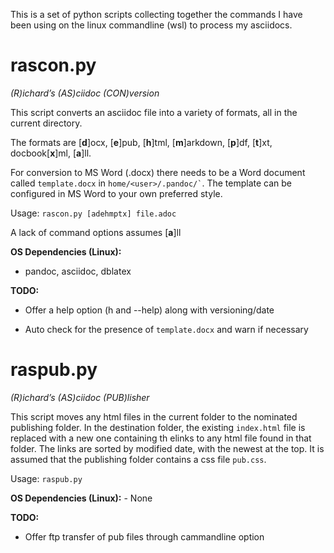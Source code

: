 This is a set of python scripts collecting together the commands I have
been using on the linux commandline (wsl) to process my asciidocs.

rascon.py
=========

*(R)ichard’s (AS)ciidoc (CON)version*

This script converts an asciidoc file into a variety of formats, all in
the current directory.

The formats are \[**d**\]ocx, \[**e**\]pub, \[**h**\]tml,
\[**m**\]arkdown, \[**p**\]df, \[**t**\]xt, docbook\[**x**\]ml,
\[**a**\]ll.

For conversion to MS Word (.docx) there needs to be a Word document
called `template.docx` in `` home/<user>/.pandoc/` ``. The template can
be configured in MS Word to your own preferred style.

Usage: `rascon.py [adehmptx] file.adoc`

A lack of command options assumes \[**a**\]ll

**OS Dependencies (Linux):**

-   pandoc, asciidoc, dblatex

**TODO:**

-   Offer a help option (h and --help) along with versioning/date

-   Auto check for the presence of `template.docx` and warn if necessary

raspub.py
=========

*(R)ichard’s (AS)ciidoc (PUB)lisher*

This script moves any html files in the current folder to the nominated
publishing folder. In the destination folder, the existing `index.html`
file is replaced with a new one containing th elinks to any html file
found in that folder. The links are sorted by modified date, with the
newest at the top. It is assumed that the publishing folder contains a
css file `pub.css`.

Usage: `raspub.py`

**OS Dependencies (Linux):** - None

**TODO:**

-   Offer ftp transfer of pub files through cammandline option


